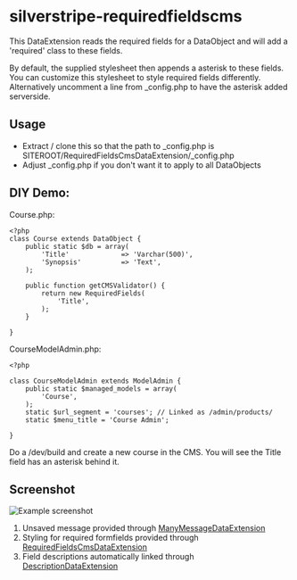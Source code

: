 silverstripe-requiredfieldscms
==============================
This DataExtension reads the required fields for a DataObject and will add a 'required' class to these fields. 

By default, the supplied stylesheet then appends a asterisk to these fields. You can customize this stylesheet to style required fields differently. Alternatively uncomment a line from _config.php to have the asterisk added serverside.

## Usage

* Extract / clone this so that the path to _config.php is SITEROOT/RequiredFieldsCmsDataExtension/_config.php
* Adjust _config.php if you don't want it to apply to all DataObjects

## DIY Demo:

Course.php:

    <?php
    class Course extends DataObject {
    	public static $db = array(
    		'Title'             => 'Varchar(500)',
    		'Synopsis'          => 'Text',
    	);
    
    	public function getCMSValidator() {
    		return new RequiredFields(
    			'Title',
    		);
    	} 
    
    }

CourseModelAdmin.php:

    <?php
    
    class CourseModelAdmin extends ModelAdmin {
    	public static $managed_models = array(
    		'Course',
    	); 
      	static $url_segment = 'courses'; // Linked as /admin/products/
      	static $menu_title = 'Course Admin';
    	
    }

Do a /dev/build and create a new course in the CMS. You will see the Title field has an asterisk behind it.


## Screenshot

![Example screenshot](http://content.screencast.com/users/SanderVD/folders/Jing/media/c66ae9b9-d681-4940-adbd-71773d110d54/2012-11-20_1340.png)

1. Unsaved message provided through [ManyMessageDataExtension](https://github.com/svandragt/silverstripe-manymessage)
2. Styling for required formfields provided through [RequiredFieldsCmsDataExtension](https://github.com/svandragt/silverstripe-requiredfieldscms)
3. Field descriptions automatically linked through [DescriptionDataExtension](https://github.com/svandragt/silverstripe-description)